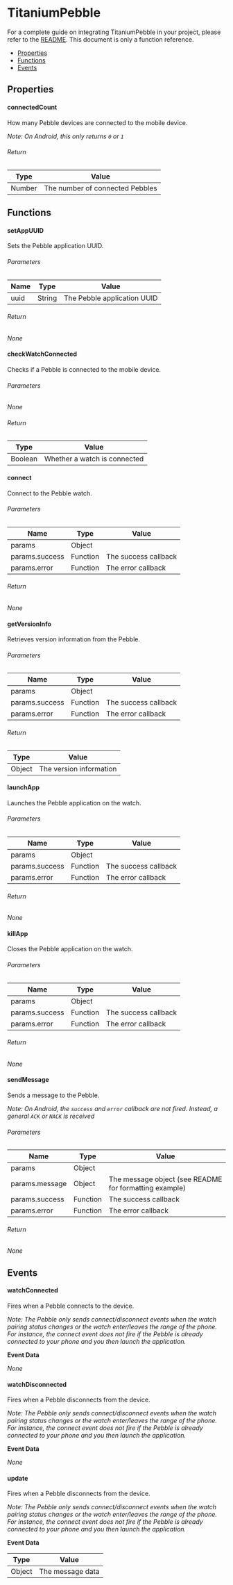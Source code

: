 # TitaniumPebble

For a complete guide on integrating TitaniumPebble in your project, please refer to the [README](https://github.com/mcongrove/TitaniumPebble/blob/master/README.md). This document is only a function reference.

 * [Properties](https://github.com/mcongrove/TitaniumPebble/blob/master/documentation/index.md#properties)
 * [Functions](https://github.com/mcongrove/TitaniumPebble/blob/master/documentation/index.md#functions)
 * [Events](https://github.com/mcongrove/TitaniumPebble/blob/master/documentation/index.md#events)

## Properties

#### connectedCount

How many Pebble devices are connected to the mobile device.

_Note: On Android, this only returns `0` or `1`_

###### Return

| Type | Value |
|------|-------|
| Number | The number of connected Pebbles |

## Functions

#### setAppUUID

Sets the Pebble application UUID.

###### Parameters

| Name | Type | Value |
|------|------|-------|
| uuid | String | The Pebble application UUID |

###### Return

_None_

#### checkWatchConnected

Checks if a Pebble is connected to the mobile device.

###### Parameters

_None_

###### Return

| Type | Value |
|------|-------|
| Boolean | Whether a watch is connected |

#### connect

Connect to the Pebble watch.

###### Parameters

| Name | Type | Value |
|------|------|-------|
| params | Object |  |
| params.success | Function | The success callback |
| params.error | Function | The error callback |

###### Return

_None_


#### getVersionInfo

Retrieves version information from the Pebble.

###### Parameters

| Name | Type | Value |
|------|------|-------|
| params | Object |  |
| params.success | Function | The success callback |
| params.error | Function | The error callback |

###### Return

| Type | Value |
|------|-------|
| Object | The version information |


#### launchApp

Launches the Pebble application on the watch.

###### Parameters

| Name | Type | Value |
|------|------|-------|
| params | Object |  |
| params.success | Function | The success callback |
| params.error | Function | The error callback |

###### Return

_None_

#### killApp

Closes the Pebble application on the watch.

###### Parameters

| Name | Type | Value |
|------|------|-------|
| params | Object |  |
| params.success | Function | The success callback |
| params.error | Function | The error callback |

###### Return

_None_

#### sendMessage

Sends a message to the Pebble.

_Note: On Android, the `success` and `error` callback are not fired. Instead, a general `ACK` or `NACK` is received_

###### Parameters

| Name | Type | Value |
|------|------|-------|
| params | Object |  |
| params.message | Object | The message object (see README for formatting example) |
| params.success | Function | The success callback |
| params.error | Function | The error callback |

###### Return

_None_

## Events

#### watchConnected

Fires when a Pebble connects to the device.

_Note: The Pebble only sends connect/disconnect events when the watch pairing status changes or the watch enter/leaves the range of the phone. For instance, the connect event does not fire if the Pebble is already connected to your phone and you then launch the application._

__Event Data__

_None_

#### watchDisconnected

Fires when a Pebble disconnects from the device.

_Note: The Pebble only sends connect/disconnect events when the watch pairing status changes or the watch enter/leaves the range of the phone. For instance, the connect event does not fire if the Pebble is already connected to your phone and you then launch the application._

__Event Data__

_None_

#### update

Fires when a Pebble disconnects from the device.

_Note: The Pebble only sends connect/disconnect events when the watch pairing status changes or the watch enter/leaves the range of the phone. For instance, the connect event does not fire if the Pebble is already connected to your phone and you then launch the application._

__Event Data__

| Type | Value |
|------|-------|
| Object | The message data |
